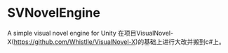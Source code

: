 # SVNovelEngine
A simple visual novel engine for Unity
在项目VisualNovel-X(https://github.com/Whistlle/VisualNovel-X)的基础上进行大改并搬到c#上。
